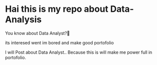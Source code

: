 # Hai this is my repo about Data-Analysis

You know about Data Analyst?🤔

its interesed went im bored and make good portofolio

I will Post about Data Analyst.. Because this is will make me power full in portofolio.
